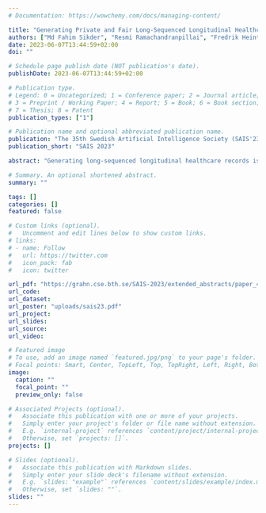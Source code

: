 ```yaml
---
# Documentation: https://wowchemy.com/docs/managing-content/

title: "Generating Private and Fair Long-Sequenced Longitudinal Healthcare Records (Extended Abstract)"
authors: ["Md Fahim Sikder", "Resmi Ramachandranpillai", "Fredrik Heintz"]
date: 2023-06-07T13:44:59+02:00
doi: ""

# Schedule page publish date (NOT publication's date).
publishDate: 2023-06-07T13:44:59+02:00

# Publication type.
# Legend: 0 = Uncategorized; 1 = Conference paper; 2 = Journal article;
# 3 = Preprint / Working Paper; 4 = Report; 5 = Book; 6 = Book section;
# 7 = Thesis; 8 = Patent
publication_types: ["1"]

# Publication name and optional abbreviated publication name.
publication: "The 35th Swedish Artificial Intelligence Society (SAIS'23) Annual Workshop"
publication_short: "SAIS 2023"

abstract: "Generating long-sequenced longitudinal healthcare records is critical as it has numerous potential applications. Long-sequenced longitudinal data allow us to better understand and find patterns from the data. However, privacy concerns make it challenging to share the data, and real-world data is not bias-free. Generative Adversarial Networks (GAN) have been used to synthesize healthcare records, but the high dimensionality of these data makes them challenging to generate. From these motivations, we are working on a diffusion-based model that is capable of generating long-sequenced, fair, and private healthcare records."

# Summary. An optional shortened abstract.
summary: ""

tags: []
categories: []
featured: false

# Custom links (optional).
#   Uncomment and edit lines below to show custom links.
# links:
# - name: Follow
#   url: https://twitter.com
#   icon_pack: fab
#   icon: twitter

url_pdf: "https://grahn.cse.bth.se/SAIS-2023/extended_abstracts/paper_41.pdf"
url_code:
url_dataset:
url_poster: "uploads/sais23.pdf"
url_project:
url_slides:
url_source:
url_video:

# Featured image
# To use, add an image named `featured.jpg/png` to your page's folder. 
# Focal points: Smart, Center, TopLeft, Top, TopRight, Left, Right, BottomLeft, Bottom, BottomRight.
image:
  caption: ""
  focal_point: ""
  preview_only: false

# Associated Projects (optional).
#   Associate this publication with one or more of your projects.
#   Simply enter your project's folder or file name without extension.
#   E.g. `internal-project` references `content/project/internal-project/index.md`.
#   Otherwise, set `projects: []`.
projects: []

# Slides (optional).
#   Associate this publication with Markdown slides.
#   Simply enter your slide deck's filename without extension.
#   E.g. `slides: "example"` references `content/slides/example/index.md`.
#   Otherwise, set `slides: ""`.
slides: ""
---
```

